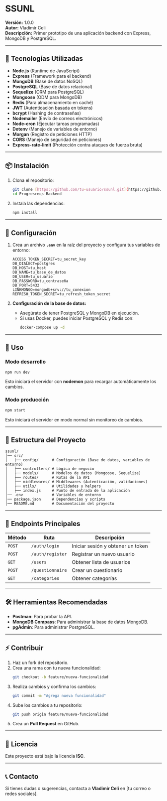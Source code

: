 # SSUNL

**Versión:** 1.0.0  
**Autor:** Vladimir Celi  
**Descripción:** Primer prototipo de una aplicación backend con Express, MongoDB y PostgreSQL.

---

## 🚀 Tecnologías Utilizadas

- **Node.js** (Runtime de JavaScript)
- **Express** (Framework para el backend)
- **MongoDB** (Base de datos NoSQL)
- **PostgreSQL** (Base de datos relacional)
- **Sequelize** (ORM para PostgreSQL)
- **Mongoose** (ODM para MongoDB)
- **Redis** (Para almacenamiento en caché)
- **JWT** (Autenticación basada en tokens)
- **bcrypt** (Hashing de contraseñas)
- **Nodemailer** (Envío de correos electrónicos)
- **Node-cron** (Ejecutar tareas programadas)
- **Dotenv** (Manejo de variables de entorno)
- **Morgan** (Registro de peticiones HTTP)
- **CORS** (Manejo de seguridad en peticiones)
- **Express-rate-limit** (Protección contra ataques de fuerza bruta)

---

## 📦 Instalación

1. Clona el repositorio:
   ```bash
   git clone [https://github.com/tu-usuario/ssunl.git](https://github.com/vladimirCeli/Progresreqs-Backend.git)
   cd Progresreqs-Backend
   ```

2. Instala las dependencias:
   ```bash
   npm install
   ```

---

## 🔧 Configuración

1. Crea un archivo **`.env`** en la raíz del proyecto y configura tus variables de entorno:
   ```env
   ACCESS_TOKEN_SECRET=tu_secret_key
   DB_DIALECT=postgres
   DB_HOST=tu_host
   DB_NAME=tu_base_de_datos
   DB_USER=tu_usuario
   DB_PASSWORD=tu_contraseña
   DB_PORT=5432
   LINKMONGO=mongodb+srv://tu_conexion
   REFRESH_TOKEN_SECRET=tu_refresh_token_secret
   ```

2. **Configuración de la base de datos:**
   - Asegúrate de tener PostgreSQL y MongoDB en ejecución.
   - Si usas Docker, puedes iniciar PostgreSQL y Redis con:
     ```bash
     docker-compose up -d
     ```

---

## 🚀 Uso

### **Modo desarrollo**
```bash
npm run dev
```
Esto iniciará el servidor con **nodemon** para recargar automáticamente los cambios.

### **Modo producción**
```bash
npm start
```
Esto iniciará el servidor en modo normal sin monitoreo de cambios.

---

## 📂 Estructura del Proyecto
```
ssunl/
│── src/
│   ├── config/      # Configuración (Base de datos, variables de entorno)
│   ├── controllers/ # Lógica de negocio
│   ├── models/      # Modelos de datos (Mongoose, Sequelize)
│   ├── routes/      # Rutas de la API
│   ├── middlewares/ # Middlewares (Autenticación, validaciones)
│   ├── utils/       # Utilidades y helpers
│   ├── index.js     # Punto de entrada de la aplicación
│── .env             # Variables de entorno
│── package.json     # Dependencias y scripts
│── README.md        # Documentación del proyecto
```

---

## 📌 Endpoints Principales

| Método | Ruta               | Descripción |
|---------|--------------------|-------------|
| `POST`  | `/auth/login`      | Iniciar sesión y obtener un token |
| `POST`  | `/auth/register`   | Registrar un nuevo usuario |
| `GET`   | `/users`           | Obtener lista de usuarios |
| `POST`  | `/questionnaire`   | Crear un cuestionario |
| `GET`   | `/categories`      | Obtener categorías |

---

## 🛠 Herramientas Recomendadas

- **Postman**: Para probar la API.
- **MongoDB Compass**: Para administrar la base de datos MongoDB.
- **pgAdmin**: Para administrar PostgreSQL.

---

## ⚡ Contribuir

1. Haz un fork del repositorio.
2. Crea una rama con tu nueva funcionalidad:
   ```bash
   git checkout -b feature/nueva-funcionalidad
   ```
3. Realiza cambios y confirma los cambios:
   ```bash
   git commit -m "Agrega nueva funcionalidad"
   ```
4. Sube los cambios a tu repositorio:
   ```bash
   git push origin feature/nueva-funcionalidad
   ```
5. Crea un **Pull Request** en GitHub.

---

## 📜 Licencia

Este proyecto está bajo la licencia **ISC**.

---

## 📞 Contacto

Si tienes dudas o sugerencias, contacta a **Vladimir Celi** en [tu correo o redes sociales].


